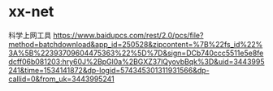# xx-net
科学上网工具
https://www.baidupcs.com/rest/2.0/pcs/file?method=batchdownload&app_id=250528&zipcontent=%7B%22fs_id%22%3A%5B%22393709604475363%22%5D%7D&sign=DCb740ccc5511e5e8fedcff06b081203:hry60J%2BpGl0a%2BGXZ37lQyovbBqk%3D&uid=3443995241&time=1534141872&dp-logid=574345301311931566&dp-callid=0&from_uk=3443995241
